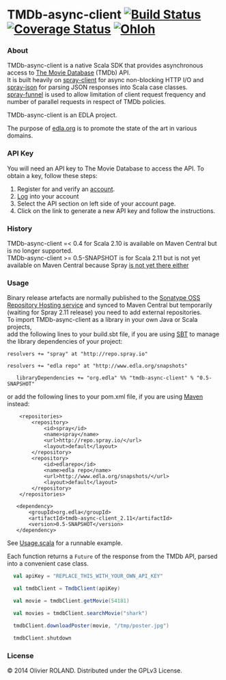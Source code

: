 # TMDb-async-client [![Build Status](https://travis-ci.org/newca12/TMDb-async-client.svg?branch=master)](https://travis-ci.org/newca12/TMDb-async-client) [![Coverage Status](https://coveralls.io/repos/newca12/TMDb-async-client/badge.png)](https://coveralls.io/r/newca12/TMDb-async-client) [![Ohloh](http://www.ohloh.net/p/TMDb-async-client/widgets/project_thin_badge.gif)](https://www.ohloh.net/p/TMDb-async-client)

### About ###
TMDb-async-client is a native Scala SDK that provides asynchronous access to [The Movie Database][1] (TMDb) API.  
It is built heavily on [spray-client][2] for async non-blocking HTTP I/O and [spray-json][3] for parsing JSON responses into Scala case classes.  
[spray-funnel][4] is used to allow limitation of client request frequency and number of parallel requests in respect of TMDb policies.

TMDb-async-client is an EDLA project.

The purpose of [edla.org](http://www.edla.org) is to promote the state of the art in various domains.

### API Key ###
You will need an API key to The Movie Database to access the API.  To obtain a key, follow these steps:

1. Register for and verify an [account](https://www.themoviedb.org/account/signup).
2. [Log](https://www.themoviedb.org/login) into your account
3. Select the API section on left side of your account page.
4. Click on the link to generate a new API key and follow the instructions.

### History ###

TMDb-async-client =< 0.4 for Scala 2.10 is available on Maven Central but is no longer supported.  
TMDb-async-client >= 0.5-SNAPSHOT is for Scala 2.11 but is not yet available on Maven Central because Spray [is not yet there either](https://groups.google.com/d/msg/spray-user/OMHBs_rGPG4/sMHa4EnMoLMJ)

### Usage ###

Binary release artefacts are normally published to the [Sonatype OSS Repository Hosting service](https://oss.sonatype.org/index.html#nexus-search;quick~tmdb-async-client) and synced to Maven
Central but temporarily (waiting for Spray 2.11 release) you need to add external repositories.  
To import TMDb-async-client as a library in your own Java or Scala projects,  
add the following lines to your build.sbt file, if you are using [SBT](http://www.scala-sbt.org/release/docs/Getting-Started/Setup) to manage the library dependencies of your project:

```
resolvers += "spray" at "http://repo.spray.io"

resolvers += "edla repo" at "http://www.edla.org/snapshots"
```

```
   libraryDependencies += "org.edla" %% "tmdb-async-client" % "0.5-SNAPSHOT"
```

or add the following lines to your pom.xml file, if you are using [Maven](http://maven.apache.org/) instead:

```
    <repositories>
        <repository>
            <id>spray</id>
            <name>spray</name>
            <url>http://repo.spray.io/</url>
            <layout>default</layout>
        </repository>
        <repository>
            <id>edlarepo</id>
            <name>edla repo</name>
            <url>http://www.edla.org/snapshots/</url>
            <layout>default</layout>
        </repository>
    </repositories>
```

```
   <dependency>
       <groupId>org.edla</groupId>
       <artifactId>tmdb-async-client_2.11</artifactId>
       <version>0.5-SNAPSHOT</version>
   </dependency>
```

See [Usage.scala](https://github.com/newca12/TMDb-async-client/blob/master/src/main/scala/org/edla/tmdb/client/Usage.scala) for a runnable example.

Each function returns a `Future` of the response from the TMDb API, parsed into a convenient case class.

``` scala
  val apiKey = "REPLACE_THIS_WITH_YOUR_OWN_API_KEY"

  val tmdbClient = TmdbClient(apiKey)

  val movie = tmdbClient.getMovie(54181)

  val movies = tmdbClient.searchMovie("shark")

  tmdbClient.downloadPoster(movie, "/tmp/poster.jpg")

  tmdbClient.shutdown
```
### License ###
© 2014 Olivier ROLAND. Distributed under the GPLv3 License.

[1]: http://www.themoviedb.org/
[2]: http://spray.io/documentation/1.2.0/spray-client/
[3]: https://github.com/spray/spray-json
[4]: https://github.com/galarragas/spray-funnel